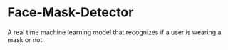 # Face-Mask-Detector
A real time machine learning model that recognizes if a user is wearing a mask or not.
